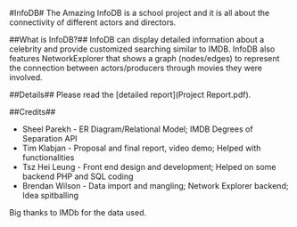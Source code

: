 #InfoDB#
The Amazing InfoDB is a school project and it is all about the connectivity of different actors and directors.

##What is InfoDB?##
InfoDB can display detailed information about a celebrity and provide customized searching similar to IMDB. InfoDB also features NetworkExplorer that shows a graph (nodes/edges) to represent the connection between actors/producers through movies they were involved.

##Details##
Please read the [detailed report](Project Report.pdf).

##Credits##
- Sheel Parekh - ER Diagram/Relational Model; IMDB Degrees of Separation API
- Tim Klabjan - Proposal and final report, video demo; Helped with functionalities
- Tsz Hei Leung - Front end design and development; Helped on some backend PHP and SQL coding
- Brendan Wilson - Data import and mangling; Network Explorer backend; Idea spitballing

Big thanks to IMDb for the data used.
